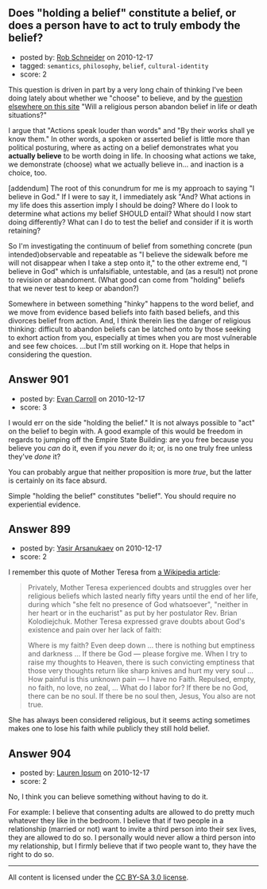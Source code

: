 ## Does "holding a belief" constitute a belief, or does a person have to act to truly embody the belief?

- posted by: [Rob Schneider](https://stackexchange.com/users/-1/149-rob-schneider) on 2010-12-17
- tagged: `semantics`, `philosophy`, `belief`, `cultural-identity`
- score: 2

This question is driven in part by a very long chain of thinking I've been doing lately about whether we "choose" to believe, and by the [question elsewhere on this site][1] "Will a religious person abandon belief in life or death situations?"

I argue that "Actions speak louder than words" and "By their works shall ye know them."  In other words, a spoken or asserted belief is little more than political posturing, where as acting on a belief demonstrates what you **actually believe** to be worth doing in life.  In choosing what actions we take, we demonstrate (choose) what we actually believe in... and inaction is a choice, too.

[addendum]  The root of this conundrum for me is my approach to saying "I believe in God."  If I were to say it, I immediately ask "And? What actions in my life does this assertion imply I should be doing?  Where do I look to determine what actions my belief SHOULD entail?  What should I now start doing differently?  What can I do to test the belief and consider if it is worth retaining?

So I'm investigating the continuum of belief from something concrete (pun intended)observable and repeatable as "I believe the sidewalk before me will not disappear when I take a step onto it," to the other extreme end, "I believe in God" which is unfalsifiable, untestable, and (as a result) not prone to revision or abandoment. (What good can come from "holding" beliefs that we never test to keep or abandon?)  

Somewhere in between something "hinky" happens to the word belief, and we move from evidence based beliefs into faith based beliefs, and this divorces belief from action.  And, I think therein lies the danger of religious thinking: difficult to abandon beliefs can be latched onto by those seeking to exhort action from you, especially at times when you are most vulnerable and see few choices.  ...but I'm still working on it.  Hope that helps in considering the question.

  [1]: http://atheism.stackexchange.com/questions/465/will-believer-break-his-her-religion-conditions-in-case-of-life-threat


## Answer 901

- posted by: [Evan Carroll](https://stackexchange.com/users/-1/5-evan-carroll) on 2010-12-17
- score: 3

I would err on the side "holding the belief." It is not always possible to "act" on the belief to begin with. A good example of this would be freedom in regards to jumping off the Empire State Building: are you free because you believe you *can* do it, even if you *never* do it; or, is no one truly free unless they've *done* it?

You can probably argue that neither proposition is more *true*, but the latter is certainly on its face absurd.

Simple "holding the belief" constitutes "belief". You should require no experiential evidence.


## Answer 899

- posted by: [Yasir Arsanukaev](https://stackexchange.com/users/-1/197-yasir-arsanukaev) on 2010-12-17
- score: 2

<p>I remember this quote of Mother Teresa from <a href="http://en.wikipedia.org/wiki/Mother_Teresa#Spiritual_life" rel="nofollow">a Wikipedia article</a>:</p>

<blockquote>
  <p>Privately, Mother Teresa experienced
  doubts and struggles over her
  religious beliefs which lasted nearly
  fifty years until the end of her life,
  during which "she felt no presence of
  God whatsoever", "neither in her heart
  or in the eucharist" as put by her
  postulator  Rev. Brian
  Kolodiejchuk. Mother Teresa
  expressed grave doubts about God's
  existence and pain over her lack of
  faith:</p>
  
  <p>Where is my faith? Even deep down ...
  there is nothing but emptiness and
  darkness ... If there be God — please
  forgive me. When I try to raise my
  thoughts to Heaven, there is such
  convicting emptiness that those very
  thoughts return like sharp knives and
  hurt my very soul ... How painful is
  this unknown pain — I have no Faith.
  Repulsed, empty, no faith, no love, no
  zeal, ... What do I labor for? If
  there be no God, there can be no soul.
  If there be no soul then, Jesus, You
  also are not true.</p>
</blockquote>

<p>She has always been considered religious, but it seems acting sometimes makes one to lose his faith while publicly they still hold belief.</p>



## Answer 904

- posted by: [Lauren Ipsum](https://stackexchange.com/users/-1/71-lauren-ipsum) on 2010-12-17
- score: 2

No, I think you can believe something without having to do it. 

For example: I believe that consenting adults are allowed to do pretty much whatever they like in the bedroom. I believe that if two people in a relationship (married or not) want to invite a third person into their sex lives, they are allowed to do so. I personally would never allow a third person into my relationship, but I firmly believe that if two people want to, they have the right to do so.



---

All content is licensed under the [CC BY-SA 3.0 license](https://creativecommons.org/licenses/by-sa/3.0/).
